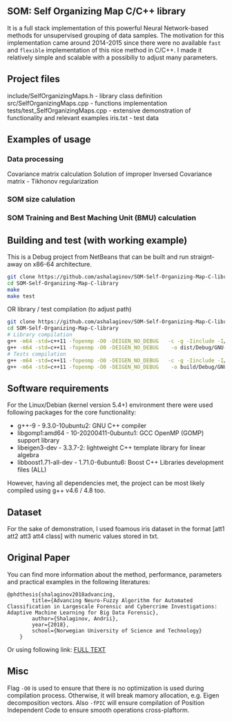 ## SOM: Self Organizing Map C/C++ library
It is a full stack implementation of this powerful Neural Network-based methods for unsupervised grouping of data samples.
The motivation for this implementation came around 2014-2015 since there were no available `fast` and `flexible` implementation of this nice method in C/C++.
I made it relatively simple and scalable with a possibiliy to adjust many parameters. 

## Project files
include/SelfOrganizingMaps.h - library class definition
src/SelfOrganizingMaps.cpp - functions implementation
tests/test_SelfOrganizingMaps.cpp - extensive demonstration of functionality and relevant examples
iris.txt - test data

## Examples of usage


### Data processing
Covariance matrix calculation
Solution of improper Inversed Covariance matrix - Tikhonov regularization

### SOM size calulation

### SOM Training and Best Maching Unit (BMU) calculation


## Building and test (with working example)
This is a Debug project from NetBeans that can be built and run straignt-away on x86-64 architecture.
```bash
git clone https://github.com/ashalaginov/SOM-Self-Organizing-Map-C-library
cd SOM-Self-Organizing-Map-C-library
make 
make test
```
OR library / test compilation (to adjust path)
```bash
git clone https://github.com/ashalaginov/SOM-Self-Organizing-Map-C-library
cd SOM-Self-Organizing-Map-C-library
# Library compilation
g++ -m64 -std=c++11 -fopenmp -O0 -DEIGEN_NO_DEBUG   -c -g -Iinclude -I/usr/include/eigen3 -std=c++11 -fPIC  -o build/Debug/GNU-Linux/src/SelfOrganizingMaps.o src/SelfOrganizingMaps.cpp
g++ -m64 -std=c++11 -fopenmp -O0 -DEIGEN_NO_DEBUG    -o dist/Debug/GNU-Linux/libSOM-Self-Organizing-Map-C-library.so build/Debug/GNU-Linux/src/SelfOrganizingMaps.o -L/usr/include/boost -lpthread -shared -fPIC
# Tests compilation
g++ -m64 -std=c++11 -fopenmp -O0 -DEIGEN_NO_DEBUG   -c -g -Iinclude -I/usr/include/eigen3 -I. -std=c++11 -o build/Debug/GNU-Linux/tests/tests/test_SelfOrganizingMaps.o tests/test_SelfOrganizingMaps.cpp
g++ -m64 -std=c++11 -fopenmp -O0 -DEIGEN_NO_DEBUG    -o build/Debug/GNU-Linux/tests/TestFiles/f1 build/Debug/GNU-Linux/tests/tests/test_SelfOrganizingMaps.o build/Debug/GNU-Linux/src/SelfOrganizingMaps_nomain.o -L/usr/include/boost   
```


## Software requirements
For the Linux/Debian (kernel version 5.4+) environment there were used following packages for the core functionality:
* g++-9 - 9.3.0-10ubuntu2: GNU C++ compiler
* libgomp1:amd64 - 10-20200411-0ubuntu1: GCC OpenMP (GOMP) support library
* libeigen3-dev - 3.3.7-2: lightweight C++ template library for linear algebra
* libboost1.71-all-dev - 1.71.0-6ubuntu6: Boost C++ Libraries development files (ALL)

However, having all dependencies met, the project can be most likely compiled using g++ v4.6 / 4.8 too.


## Dataset
For the sake of demonstration, I used foamous iris dataset in the format [att1 att2 att3 att4 class] with numeric values stored in txt.


## Original Paper
You can find more information about the method, performance, parameters and practical examples in the following literatures:

	@phdthesis{shalaginov2018advancing,
            title={Advancing Neuro-Fuzzy Algorithm for Automated Classification in Largescale Forensic and Cybercrime Investigations: Adaptive Machine Learning for Big Data Forensic},
            author={Shalaginov, Andrii},
            year={2018},
            school={Norwegian University of Science and Technology}
        }

Or using following link: [FULL TEXT](https://ntnuopen.ntnu.no/ntnu-xmlui/handle/11250/2491724)


## Misc
Flag `-O0` is used to ensure that there is no optimization is used during compilation process. Otherwise, it will break mamory allocation, e.g. Eigen decomposition vectors. 
Also `-fPIC` will ensure compilation of Position Independent Code to ensure smooth operations cross-plaftorm.